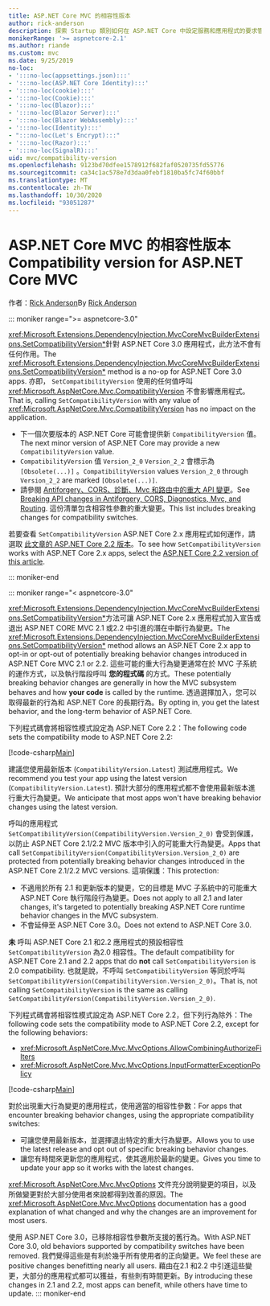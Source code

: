 ```yaml
---
title: ASP.NET Core MVC 的相容性版本
author: rick-anderson
description: 探索 Startup 類別如何在 ASP.NET Core 中設定服務和應用程式的要求管線。
monikerRange: '>= aspnetcore-2.1'
ms.author: riande
ms.custom: mvc
ms.date: 9/25/2019
no-loc:
- ':::no-loc(appsettings.json):::'
- ':::no-loc(ASP.NET Core Identity):::'
- ':::no-loc(cookie):::'
- ':::no-loc(Cookie):::'
- ':::no-loc(Blazor):::'
- ':::no-loc(Blazor Server):::'
- ':::no-loc(Blazor WebAssembly):::'
- ':::no-loc(Identity):::'
- ":::no-loc(Let's Encrypt):::"
- ':::no-loc(Razor):::'
- ':::no-loc(SignalR):::'
uid: mvc/compatibility-version
ms.openlocfilehash: 9123bd70dfee1578912f682faf0520735fd55776
ms.sourcegitcommit: ca34c1ac578e7d3daa0febf1810ba5fc74f60bbf
ms.translationtype: MT
ms.contentlocale: zh-TW
ms.lasthandoff: 10/30/2020
ms.locfileid: "93051287"
---
```

# <a name="compatibility-version-for-aspnet-core-mvc"></a><span data-ttu-id="2d4f9-103">ASP.NET Core MVC 的相容性版本</span><span class="sxs-lookup"><span data-stu-id="2d4f9-103">Compatibility version for ASP.NET Core MVC</span></span>

<span data-ttu-id="2d4f9-104">作者：[Rick Anderson](https://twitter.com/RickAndMSFT)</span><span class="sxs-lookup"><span data-stu-id="2d4f9-104">By [Rick Anderson](https://twitter.com/RickAndMSFT)</span></span>

::: moniker range=">= aspnetcore-3.0"

<span data-ttu-id="2d4f9-105"><xref:Microsoft.Extensions.DependencyInjection.MvcCoreMvcBuilderExtensions.SetCompatibilityVersion*>針對 ASP.NET Core 3.0 應用程式，此方法不會有任何作用。</span><span class="sxs-lookup"><span data-stu-id="2d4f9-105">The <xref:Microsoft.Extensions.DependencyInjection.MvcCoreMvcBuilderExtensions.SetCompatibilityVersion*> method is a no-op for ASP.NET Core 3.0 apps.</span></span> <span data-ttu-id="2d4f9-106">亦即， `SetCompatibilityVersion` 使用的任何值呼叫 <xref:Microsoft.AspNetCore.Mvc.CompatibilityVersion> 不會影響應用程式。</span><span class="sxs-lookup"><span data-stu-id="2d4f9-106">That is, calling `SetCompatibilityVersion` with any value of <xref:Microsoft.AspNetCore.Mvc.CompatibilityVersion> has no impact on the application.</span></span>

* <span data-ttu-id="2d4f9-107">下一個次要版本的 ASP.NET Core 可能會提供新 `CompatibilityVersion` 值。</span><span class="sxs-lookup"><span data-stu-id="2d4f9-107">The next minor version of ASP.NET Core may provide a new `CompatibilityVersion` value.</span></span>
* <span data-ttu-id="2d4f9-108">`CompatibilityVersion` 值 `Version_2_0` `Version_2_2` 會標示為 `[Obsolete(...)]` 。</span><span class="sxs-lookup"><span data-stu-id="2d4f9-108">`CompatibilityVersion` values `Version_2_0` through `Version_2_2` are marked `[Obsolete(...)]`.</span></span>
* <span data-ttu-id="2d4f9-109">請參閱 [Antiforgery、CORS、診斷、Mvc 和路由中的重大 API 變更](https://github.com/aspnet/Announcements/issues/387)。</span><span class="sxs-lookup"><span data-stu-id="2d4f9-109">See [Breaking API changes in Antiforgery, CORS, Diagnostics, Mvc, and Routing](https://github.com/aspnet/Announcements/issues/387).</span></span> <span data-ttu-id="2d4f9-110">這份清單包含相容性參數的重大變更。</span><span class="sxs-lookup"><span data-stu-id="2d4f9-110">This list includes breaking changes for compatibility switches.</span></span>

<span data-ttu-id="2d4f9-111">若要查看 `SetCompatibilityVersion` ASP.NET Core 2.x 應用程式如何運作，請選取 [此文章的 ASP.NET Core 2.2 版本](?view=aspnetcore-2.2)。</span><span class="sxs-lookup"><span data-stu-id="2d4f9-111">To see how `SetCompatibilityVersion` works with ASP.NET Core 2.x apps, select the [ASP.NET Core 2.2 version of this article](?view=aspnetcore-2.2).</span></span>

::: moniker-end

::: moniker range="< aspnetcore-3.0"

<span data-ttu-id="2d4f9-112"><xref:Microsoft.Extensions.DependencyInjection.MvcCoreMvcBuilderExtensions.SetCompatibilityVersion*>方法可讓 ASP.NET Core 2.x 應用程式加入宣告或退出 ASP.NET CORE MVC 2.1 或2.2 中引進的潛在中斷行為變更。</span><span class="sxs-lookup"><span data-stu-id="2d4f9-112">The <xref:Microsoft.Extensions.DependencyInjection.MvcCoreMvcBuilderExtensions.SetCompatibilityVersion*> method allows an ASP.NET Core 2.x app to opt-in or opt-out of potentially breaking behavior changes introduced in ASP.NET Core MVC 2.1 or 2.2.</span></span> <span data-ttu-id="2d4f9-113">這些可能的重大行為變更通常在於 MVC 子系統的運作方式，以及執行階段呼叫 **您的程式碼** 的方式。</span><span class="sxs-lookup"><span data-stu-id="2d4f9-113">These potentially breaking behavior changes are generally in how the MVC subsystem behaves and how **your code** is called by the runtime.</span></span> <span data-ttu-id="2d4f9-114">透過選擇加入，您可以取得最新的行為和 ASP.NET Core 的長期行為。</span><span class="sxs-lookup"><span data-stu-id="2d4f9-114">By opting in, you get the latest behavior, and the long-term behavior of ASP.NET Core.</span></span>

<span data-ttu-id="2d4f9-115">下列程式碼會將相容性模式設定為 ASP.NET Core 2.2：</span><span class="sxs-lookup"><span data-stu-id="2d4f9-115">The following code sets the compatibility mode to ASP.NET Core 2.2:</span></span>

[!code-csharp[Main](compatibility-version/samples/2.x/CompatibilityVersionSample/Startup.cs?name=snippet1)]

<span data-ttu-id="2d4f9-116">建議您使用最新版本 (`CompatibilityVersion.Latest`) 測試應用程式。</span><span class="sxs-lookup"><span data-stu-id="2d4f9-116">We recommend you test your app using the latest version (`CompatibilityVersion.Latest`).</span></span> <span data-ttu-id="2d4f9-117">預計大部分的應用程式都不會使用最新版本進行重大行為變更。</span><span class="sxs-lookup"><span data-stu-id="2d4f9-117">We anticipate that most apps won't have breaking behavior changes using the latest version.</span></span>

<span data-ttu-id="2d4f9-118">呼叫的應用程式 `SetCompatibilityVersion(CompatibilityVersion.Version_2_0)` 會受到保護，以防止 ASP.NET Core 2.1/2.2 MVC 版本中引入的可能重大行為變更。</span><span class="sxs-lookup"><span data-stu-id="2d4f9-118">Apps that call `SetCompatibilityVersion(CompatibilityVersion.Version_2_0)` are protected from potentially breaking behavior changes introduced in the ASP.NET Core 2.1/2.2 MVC versions.</span></span> <span data-ttu-id="2d4f9-119">這項保護：</span><span class="sxs-lookup"><span data-stu-id="2d4f9-119">This protection:</span></span>

* <span data-ttu-id="2d4f9-120">不適用於所有 2.1 和更新版本的變更，它的目標是 MVC 子系統中的可能重大 ASP.NET Core 執行階段行為變更。</span><span class="sxs-lookup"><span data-stu-id="2d4f9-120">Does not apply to all 2.1 and later changes, it's targeted to potentially breaking ASP.NET Core runtime behavior changes in the MVC subsystem.</span></span>
* <span data-ttu-id="2d4f9-121">不會延伸至 ASP.NET Core 3.0。</span><span class="sxs-lookup"><span data-stu-id="2d4f9-121">Does not extend to ASP.NET Core 3.0.</span></span>

<span data-ttu-id="2d4f9-122">**未** 呼叫 ASP.NET Core 2.1 和2.2 應用程式的預設相容性 `SetCompatibilityVersion` 為2.0 相容性。</span><span class="sxs-lookup"><span data-stu-id="2d4f9-122">The default compatibility for ASP.NET Core 2.1 and 2.2 apps that do **not** call `SetCompatibilityVersion` is 2.0 compatibility.</span></span> <span data-ttu-id="2d4f9-123">也就是說，不呼叫 `SetCompatibilityVersion` 等同於呼叫 `SetCompatibilityVersion(CompatibilityVersion.Version_2_0)`。</span><span class="sxs-lookup"><span data-stu-id="2d4f9-123">That is, not calling `SetCompatibilityVersion` is the same as calling `SetCompatibilityVersion(CompatibilityVersion.Version_2_0)`.</span></span>

<span data-ttu-id="2d4f9-124">下列程式碼會將相容性模式設定為 ASP.NET Core 2.2，但下列行為除外：</span><span class="sxs-lookup"><span data-stu-id="2d4f9-124">The following code sets the compatibility mode to ASP.NET Core 2.2, except for the following behaviors:</span></span>

* <xref:Microsoft.AspNetCore.Mvc.MvcOptions.AllowCombiningAuthorizeFilters>
* <xref:Microsoft.AspNetCore.Mvc.MvcOptions.InputFormatterExceptionPolicy>

[!code-csharp[Main](compatibility-version/samples/2.x/CompatibilityVersionSample/Startup2.cs?name=snippet1)]

<span data-ttu-id="2d4f9-125">對於出現重大行為變更的應用程式，使用適當的相容性參數：</span><span class="sxs-lookup"><span data-stu-id="2d4f9-125">For apps that encounter breaking behavior changes, using the appropriate compatibility switches:</span></span>

* <span data-ttu-id="2d4f9-126">可讓您使用最新版本，並選擇退出特定的重大行為變更。</span><span class="sxs-lookup"><span data-stu-id="2d4f9-126">Allows you to use the latest release and opt out of specific breaking behavior changes.</span></span>
* <span data-ttu-id="2d4f9-127">讓您有時間來更新您的應用程式，使其適用於最新的變更。</span><span class="sxs-lookup"><span data-stu-id="2d4f9-127">Gives you time to update your app so it works with the latest changes.</span></span>

<span data-ttu-id="2d4f9-128"><xref:Microsoft.AspNetCore.Mvc.MvcOptions> 文件充分說明變更的項目，以及所做變更對於大部分使用者來說都得到改善的原因。</span><span class="sxs-lookup"><span data-stu-id="2d4f9-128">The <xref:Microsoft.AspNetCore.Mvc.MvcOptions> documentation has a good explanation of what changed and why the changes are an improvement for most users.</span></span>

<span data-ttu-id="2d4f9-129">使用 ASP.NET Core 3.0，已移除相容性參數所支援的舊行為。</span><span class="sxs-lookup"><span data-stu-id="2d4f9-129">With ASP.NET Core 3.0, old behaviors supported by compatibility switches have been removed.</span></span> <span data-ttu-id="2d4f9-130">我們覺得這些是有利於幾乎所有使用者的正向變更。</span><span class="sxs-lookup"><span data-stu-id="2d4f9-130">We feel these are positive changes benefitting nearly all users.</span></span> <span data-ttu-id="2d4f9-131">藉由在2.1 和2.2 中引進這些變更，大部分的應用程式都可以獲益，有些則有時間更新。</span><span class="sxs-lookup"><span data-stu-id="2d4f9-131">By introducing these changes in 2.1 and 2.2, most apps can benefit, while others have time to update.</span></span>
::: moniker-end